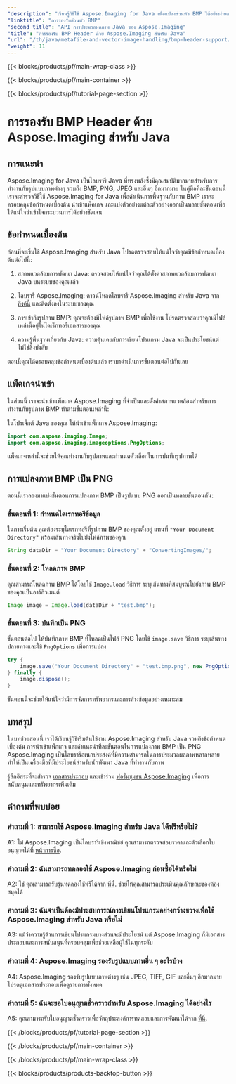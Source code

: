 ```yaml
---
"description": "เรียนรู้วิธีใช้ Aspose.Imaging for Java เพื่อแปลงส่วนหัว BMP ได้อย่างง่ายดาย นำเข้าแพ็กเกจ โหลดรูปภาพ และบันทึกในรูปแบบต่างๆ ทีละขั้นตอน"
"linktitle": "การรองรับส่วนหัว BMP"
"second_title": "API การประมวลผลภาพ Java ของ Aspose.Imaging"
"title": "การรองรับ BMP Header ด้วย Aspose.Imaging สำหรับ Java"
"url": "/th/java/metafile-and-vector-image-handling/bmp-header-support/"
"weight": 11
---
```


{{< blocks/products/pf/main-wrap-class >}}

{{< blocks/products/pf/main-container >}}

{{< blocks/products/pf/tutorial-page-section >}}

# การรองรับ BMP Header ด้วย Aspose.Imaging สำหรับ Java

## การแนะนำ

Aspose.Imaging for Java เป็นไลบรารี Java ที่ทรงพลังซึ่งมีคุณสมบัติมากมายสำหรับการทำงานกับรูปแบบภาพต่างๆ รวมถึง BMP, PNG, JPEG และอื่นๆ อีกมากมาย ในคู่มือทีละขั้นตอนนี้ เราจะสำรวจวิธีใช้ Aspose.Imaging for Java เพื่อดำเนินการพื้นฐานกับภาพ BMP เราจะครอบคลุมข้อกำหนดเบื้องต้น นำเข้าแพ็คเกจ และแบ่งตัวอย่างแต่ละตัวอย่างออกเป็นหลายขั้นตอนเพื่อให้แน่ใจว่าเข้าใจกระบวนการได้อย่างชัดเจน

## ข้อกำหนดเบื้องต้น

ก่อนที่จะเริ่มใช้ Aspose.Imaging สำหรับ Java โปรดตรวจสอบให้แน่ใจว่าคุณมีข้อกำหนดเบื้องต้นต่อไปนี้:

1. สภาพแวดล้อมการพัฒนา Java: ตรวจสอบให้แน่ใจว่าคุณได้ตั้งค่าสภาพแวดล้อมการพัฒนา Java บนระบบของคุณแล้ว

2. ไลบรารี Aspose.Imaging: ดาวน์โหลดไลบรารี Aspose.Imaging สำหรับ Java จาก [ลิงค์นี้](https://releases.aspose.com/imaging/java/) และติดตั้งลงในระบบของคุณ

3. การเข้าถึงรูปภาพ BMP: คุณจะต้องมีไฟล์รูปภาพ BMP เพื่อใช้งาน โปรดตรวจสอบว่าคุณมีไฟล์เหล่านี้อยู่ในไดเร็กทอรีเอกสารของคุณ

4. ความรู้พื้นฐานเกี่ยวกับ Java: ความคุ้นเคยกับการเขียนโปรแกรม Java จะเป็นประโยชน์แต่ไม่ใช่สิ่งบังคับ

ตอนนี้คุณได้ครอบคลุมข้อกำหนดเบื้องต้นแล้ว เรามาดำเนินการขั้นตอนต่อไปกันเลย

## แพ็คเกจนำเข้า

ในส่วนนี้ เราจะนำเข้าแพ็กเกจ Aspose.Imaging ที่จำเป็นและตั้งค่าสภาพแวดล้อมสำหรับการทำงานกับรูปภาพ BMP ทำตามขั้นตอนเหล่านี้:

ในโปรเจ็กต์ Java ของคุณ ให้นำเข้าแพ็กเกจ Aspose.Imaging:

```java
import com.aspose.imaging.Image;
import com.aspose.imaging.imageoptions.PngOptions;
```

แพ็คเกจเหล่านี้จะช่วยให้คุณทำงานกับรูปภาพและกำหนดตัวเลือกในการบันทึกรูปภาพได้

## การแปลงภาพ BMP เป็น PNG

ตอนนี้เราลองมาแบ่งขั้นตอนการแปลงภาพ BMP เป็นรูปแบบ PNG ออกเป็นหลายขั้นตอนกัน:

### ขั้นตอนที่ 1: กำหนดไดเรกทอรีข้อมูล

ในการเริ่มต้น คุณต้องระบุไดเรกทอรีที่รูปภาพ BMP ของคุณตั้งอยู่ แทนที่ `"Your Document Directory"` พร้อมเส้นทางจริงไปยังไฟล์ภาพของคุณ

```java
String dataDir = "Your Document Directory" + "ConvertingImages/";
```

### ขั้นตอนที่ 2: โหลดภาพ BMP

คุณสามารถโหลดภาพ BMP ได้โดยใช้ `Image.load` วิธีการ ระบุเส้นทางที่สมบูรณ์ไปยังภาพ BMP ของคุณเป็นอาร์กิวเมนต์

```java
Image image = Image.load(dataDir + "test.bmp");
```

### ขั้นตอนที่ 3: บันทึกเป็น PNG

ขั้นตอนต่อไป ให้บันทึกภาพ BMP ที่โหลดเป็นไฟล์ PNG โดยใช้ `image.save` วิธีการ ระบุเส้นทางปลายทางและใช้ `PngOptions` เพื่อการแปลง

```java
try {
    image.save("Your Document Directory" + "test.bmp.png", new PngOptions());
} finally {
    image.dispose();
}
```

ขั้นตอนนี้จะช่วยให้แน่ใจว่ามีการจัดการทรัพยากรและการล้างข้อมูลอย่างเหมาะสม

## บทสรุป

ในบทช่วยสอนนี้ เราได้เรียนรู้วิธีเริ่มต้นใช้งาน Aspose.Imaging สำหรับ Java รวมถึงข้อกำหนดเบื้องต้น การนำเข้าแพ็กเกจ และคำแนะนำทีละขั้นตอนในการแปลงภาพ BMP เป็น PNG Aspose.Imaging เป็นไลบรารีอเนกประสงค์ที่มีความสามารถในการประมวลผลภาพหลากหลาย ทำให้เป็นเครื่องมือที่มีประโยชน์สำหรับนักพัฒนา Java ที่ทำงานกับภาพ

รู้สึกอิสระที่จะสำรวจ [เอกสารประกอบ](https://reference.aspose.com/imaging/java/) และเข้าร่วม [ฟอรั่มชุมชน Aspose.Imaging](https://forum.aspose.com/) เพื่อการสนับสนุนและทรัพยากรเพิ่มเติม

## คำถามที่พบบ่อย

### คำถามที่ 1: สามารถใช้ Aspose.Imaging สำหรับ Java ได้ฟรีหรือไม่?

A1: ไม่ Aspose.Imaging เป็นไลบรารีเชิงพาณิชย์ คุณสามารถตรวจสอบราคาและตัวเลือกใบอนุญาตได้ที่ [หน้าการซื้อ](https://purchase-aspose.com/buy).

### คำถามที่ 2: ฉันสามารถทดลองใช้ Aspose.Imaging ก่อนซื้อได้หรือไม่

A2: ใช่ คุณสามารถรับรุ่นทดลองใช้ฟรีได้จาก [ที่นี่](https://releases.aspose.com/). ช่วยให้คุณสามารถประเมินคุณลักษณะของห้องสมุดได้

### คำถามที่ 3: ฉันจำเป็นต้องมีประสบการณ์การเขียนโปรแกรมอย่างกว้างขวางเพื่อใช้ Aspose.Imaging สำหรับ Java หรือไม่

A3: แม้ว่าความรู้ด้านการเขียนโปรแกรมบางส่วนจะมีประโยชน์ แต่ Aspose.Imaging ก็มีเอกสารประกอบและการสนับสนุนที่ครอบคลุมเพื่อช่วยเหลือผู้ใช้ในทุกระดับ

### คำถามที่ 4: Aspose.Imaging รองรับรูปแบบภาพอื่น ๆ อะไรบ้าง

A4: Aspose.Imaging รองรับรูปแบบภาพต่างๆ เช่น JPEG, TIFF, GIF และอื่นๆ อีกมากมาย โปรดดูเอกสารประกอบเพื่อดูรายการทั้งหมด

### คำถามที่ 5: ฉันจะขอใบอนุญาตชั่วคราวสำหรับ Aspose.Imaging ได้อย่างไร

A5: คุณสามารถรับใบอนุญาตชั่วคราวเพื่อวัตถุประสงค์การทดสอบและการพัฒนาได้จาก [ที่นี่](https://purchase-aspose.com/temporary-license/).

{{< /blocks/products/pf/tutorial-page-section >}}

{{< /blocks/products/pf/main-container >}}

{{< /blocks/products/pf/main-wrap-class >}}

{{< blocks/products/products-backtop-button >}}